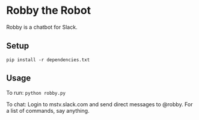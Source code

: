 # Robby the Robot

Robby is a chatbot for Slack.

## Setup

`pip install -r dependencies.txt`

## Usage

To run: `python robby.py`

To chat: Login to mstv.slack.com and send direct messages to @robby. For a list of commands, say anything.